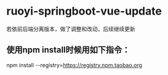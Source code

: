 # ruoyi-springboot-vue-update
若依前后端分离版本，做了调整和改动，后续继续更新
## 使用npm install时候用如下指令：
npm install --registry=https://registry.npm.taobao.org